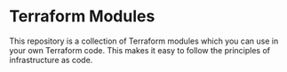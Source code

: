# Terraform Modules

This repository is a collection of Terraform modules which you can use in your own Terraform code. This makes it easy to follow the principles of infrastructure as code.
